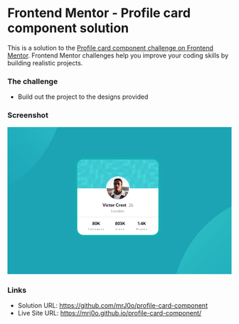 # Frontend Mentor - Profile card component solution

This is a solution to the [Profile card component challenge on Frontend Mentor](https://www.frontendmentor.io/challenges/profile-card-component-cfArpWshJ). Frontend Mentor challenges help you improve your coding skills by building realistic projects. 

### The challenge

- Build out the project to the designs provided

### Screenshot

![](images/screenshot.jpg)


### Links

- Solution URL: https://github.com/mrJ0o/profile-card-component
- Live Site URL: https://mrj0o.github.io/profile-card-component/

